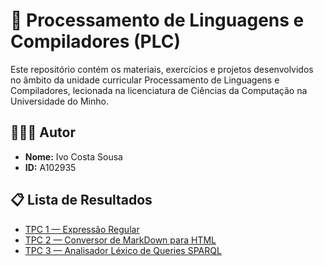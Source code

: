 # 📘 Processamento de Linguagens e Compiladores (PLC)

Este repositório contém os materiais, exercícios e projetos desenvolvidos no âmbito da unidade curricular Processamento de Linguagens e Compiladores, lecionada na licenciatura de Ciências da Computação na Universidade do Minho.

## 👨🏻‍💼 Autor
- **Nome:** Ivo Costa Sousa
- **ID:** A102935 

## 📋 Lista de Resultados
- [TPC 1 — Expressão Regular](./TPC1/expressaoregular.txt)
- [TPC 2 — Conversor de MarkDown para HTML](./TPC2/tpc2.ipynb)
- [TPC 3 — Analisador Léxico de Queries SPARQL](./TPC3/tpc3.ipynb)
